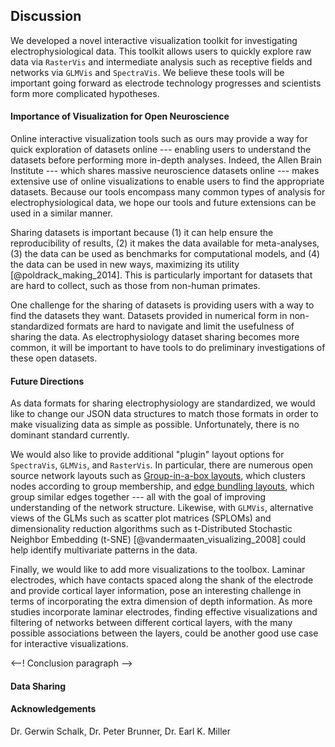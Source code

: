 ## Discussion
We developed a novel interactive visualization toolkit for investigating electrophysiological data. This toolkit allows users to quickly explore raw data via `RasterVis` and intermediate analysis such as receptive fields and networks via `GLMVis` and `SpectraVis`. We believe these tools will be important going forward as electrode technology progresses and scientists form more complicated hypotheses.

#### Importance of Visualization for Open Neuroscience
Online interactive visualization tools such as ours may provide a way for quick exploration of datasets online --- enabling users to understand the datasets before performing more in-depth analyses. Indeed, the Allen Brain Institute --- which shares massive neuroscience datasets online --- makes extensive use of online visualizations to enable users to find the appropriate datasets. Because our tools encompass many common types of analysis for electrophysiological data, we hope our tools and future extensions can be used in a similar manner.

Sharing datasets is important because (1) it can help ensure the reproducibility of results, (2) it makes the data available for meta-analyses, (3) the data can be used as benchmarks for computational models, and (4) the data can be used in new ways, maximizing its utility [@poldrack_making_2014]. This is particularly important for datasets that are hard to collect, such as those from non-human primates.

One challenge for the sharing of datasets is providing users with a way to find the datasets they want. Datasets provided in numerical form in non-standardized formats are hard to navigate and limit the usefulness of sharing the data. As electrophysiology dataset sharing becomes more common, it will be important to have tools to do preliminary investigations of these open datasets.

#### Future Directions
As data formats for sharing electrophysiology are standardized, we would like to change our JSON data structures to match those formats in order to make visualizing data as simple as possible. Unfortunately, there is no dominant standard currently.

We would also like to provide additional "plugin" layout options for `SpectraVis`, `GLMVis`, and `RasterVis`. In particular, there are numerous open source network layouts such as [Group-in-a-box layouts](https://github.com/john-guerra/forceInABox), which clusters nodes according to group membership, and [edge bundling layouts](https://github.com/upphiminn/d3.ForceBundle), which group similar edges together --- all with the goal of improving understanding of the network structure. Likewise, with `GLMVis`, alternative views of the GLMs such as scatter plot matrices (SPLOMs) and  dimensionality reduction algorithms such as t-Distributed Stochastic Neighbor Embedding (t-SNE) [@vandermaaten_visualizing_2008] could help identify multivariate patterns in the data.

Finally, we would like to add more visualizations to the toolbox. Laminar electrodes, which have contacts spaced along the shank of the electrode and provide cortical layer information, pose an interesting challenge in terms of incorporating the extra dimension of depth information. As more studies incorporate laminar electrodes, finding effective visualizations and filtering  of networks between different cortical layers, with the many possible associations between the layers, could be another good use case for interactive visualizations.

<--! Conclusion paragraph -->

#### Data Sharing

#### Acknowledgements
Dr. Gerwin Schalk, Dr. Peter Brunner, Dr. Earl K. Miller

